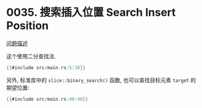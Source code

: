 # 0035. 搜索插入位置 Search Insert Position

[问题描述](https://leetcode.com/problems/search-insert-position)

这个使用二分查找法.

```rust
{{#include src/main.rs:5:38}}
```

另外, 标准库中的 `slice::binary_search()` 函数, 也可以查找目标元素 `target` 的期望位置:

```rust
{{#include src/main.rs:40:46}}
```